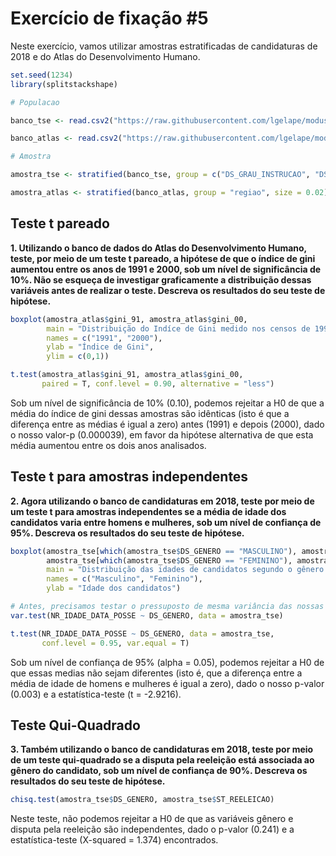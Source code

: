# Exercício de fixação #5

Neste exercício, vamos utilizar amostras estratificadas de candidaturas de 2018 e do Atlas do Desenvolvimento Humano.

```r
set.seed(1234)
library(splitstackshape)

# Populacao

banco_tse <- read.csv2("https://raw.githubusercontent.com/lgelape/modus_2019/master/Bancos/candidatos2018_filtrado.csv")

banco_atlas <- read.csv2("https://raw.githubusercontent.com/lgelape/modus_2019/master/Bancos/AtlasBrasil_modus2019.csv")

# Amostra

amostra_tse <- stratified(banco_tse, group = c("DS_GRAU_INSTRUCAO", "DS_CARGO"), size = 0.015)

amostra_atlas <- stratified(banco_atlas, group = "regiao", size = 0.02)
```

## Teste t pareado

**1. Utilizando o banco de dados do Atlas do Desenvolvimento Humano, teste, por meio de um teste t pareado, a hipótese de que o índice de gini aumentou entre os anos de 1991 e 2000, sob um nível de significância de 10%. Não se esqueça de investigar graficamente a distribuição dessas variáveis antes de realizar o teste. Descreva os resultados do seu teste de hipótese.**

```r
boxplot(amostra_atlas$gini_91, amostra_atlas$gini_00,
        main = "Distribuição do Indíce de Gini medido nos censos de 1991 e 2000",
        names = c("1991", "2000"),
        ylab = "Índice de Gini",
        ylim = c(0,1))

t.test(amostra_atlas$gini_91, amostra_atlas$gini_00, 
       paired = T, conf.level = 0.90, alternative = "less")
```

Sob um nível de significância de 10% (0.10), podemos rejeitar a H0 de que a média do índice de gini dessas amostras são idênticas (isto é que a diferença entre as médias é igual a zero) antes (1991) e depois (2000), dado o nosso valor-p (0.000039), em favor da hipótese alternativa de que esta média aumentou entre os dois anos analisados.

## Teste t para amostras independentes

**2. Agora utilizando o banco de candidaturas em 2018, teste por meio de um teste t para amostras independentes se a média de idade dos candidatos varia entre homens e mulheres, sob um nível de confiança de 95%. Descreva os resultados do seu teste de hipótese.**

```r
boxplot(amostra_tse[which(amostra_tse$DS_GENERO == "MASCULINO"), amostra_tse$NR_IDADE_DATA_POSSE], 
        amostra_tse[which(amostra_tse$DS_GENERO == "FEMININO"), amostra_tse$NR_IDADE_DATA_POSSE],
        main = "Distribuição das idades de candidatos segundo o gênero (2018)",
        names = c("Masculino", "Feminino"),
        ylab = "Idade dos candidatos")

# Antes, precisamos testar o pressuposto de mesma variância das nossas duas "amostras" 
var.test(NR_IDADE_DATA_POSSE ~ DS_GENERO, data = amostra_tse)

t.test(NR_IDADE_DATA_POSSE ~ DS_GENERO, data = amostra_tse, 
       conf.level = 0.95, var.equal = T)
```

Sob um nível de confiança de 95% (alpha = 0.05), podemos rejeitar a H0 de que essas medias não sejam diferentes (isto é, que a diferença entre a média de idade de homens e mulheres é igual a zero), dado o nosso p-valor (0.003) e a estatística-teste (t = -2.9216).

## Teste Qui-Quadrado

**3. Também utilizando o banco de candidaturas em 2018, teste por meio de um teste qui-quadrado se a disputa pela reeleição está associada ao gênero do candidato, sob um nível de confiança de 90%. Descreva os resultados do seu teste de hipótese.**

```r
chisq.test(amostra_tse$DS_GENERO, amostra_tse$ST_REELEICAO)
```

Neste teste, não podemos rejeitar a H0 de que as variáveis gênero e disputa pela reeleição são independentes, dado o p-valor (0.241) e a estatística-teste (X-squared = 1.374) encontrados.

